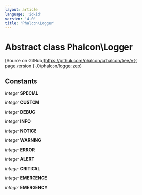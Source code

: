 ```yaml
---
layout: article
language: 'id-id'
version: '4.0'
title: 'Phalcon\Logger'
---
```

# Abstract class **Phalcon\Logger**

[Source on GitHub](https://github.com/phalcon/cphalcon/tree/v{{ page.version }}.0/phalcon/logger.zep)

## Constants

*integer* **SPECIAL**

*integer* **CUSTOM**

*integer* **DEBUG**

*integer* **INFO**

*integer* **NOTICE**

*integer* **WARNING**

*integer* **ERROR**

*integer* **ALERT**

*integer* **CRITICAL**

*integer* **EMERGENCE**

*integer* **EMERGENCY**